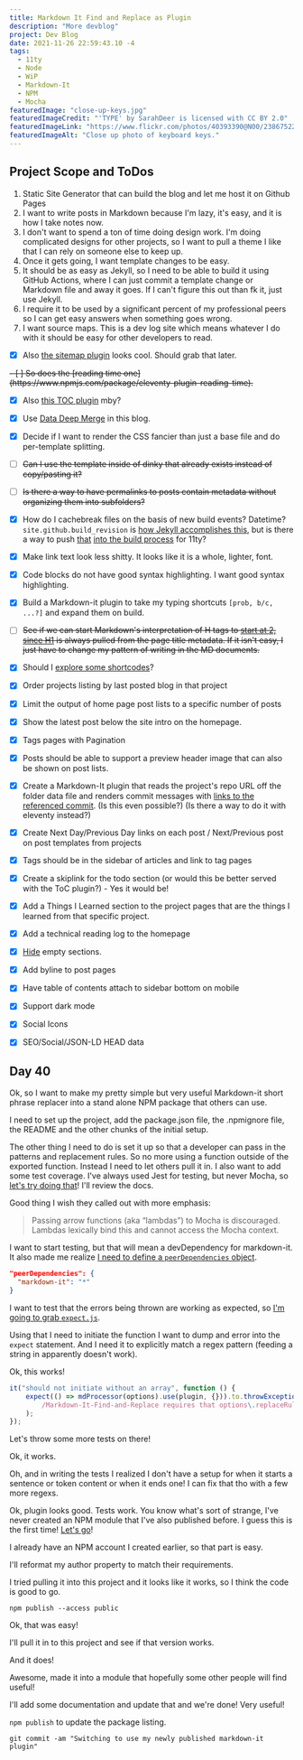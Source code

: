 ```yaml
---
title: Markdown It Find and Replace as Plugin
description: "More devblog"
project: Dev Blog
date: 2021-11-26 22:59:43.10 -4
tags:
  - 11ty
  - Node
  - WiP
  - Markdown-It
  - NPM
  - Mocha
featuredImage: "close-up-keys.jpg"
featuredImageCredit: "'TYPE' by SarahDeer is licensed with CC BY 2.0"
featuredImageLink: "https://www.flickr.com/photos/40393390@N00/2386752252"
featuredImageAlt: "Close up photo of keyboard keys."
---
```


## Project Scope and ToDos

1. Static Site Generator that can build the blog and let me host it on Github Pages
2. I want to write posts in Markdown because I'm lazy, it's easy, and it is how I take notes now.
3. I don't want to spend a ton of time doing design work. I'm doing complicated designs for other projects, so I want to pull a theme I like that I can rely on someone else to keep up.
4. Once it gets going, I want template changes to be easy.
5. It should be as easy as Jekyll, so I need to be able to build it using GitHub Actions, where I can just commit a template change or Markdown file and away it goes. If I can't figure this out than fk it, just use Jekyll.
6. I require it to be used by a significant percent of my professional peers so I can get easy answers when something goes wrong.
7. I want source maps. This is a dev log site which means whatever I do with it should be easy for other developers to read.

- [x] Also [the sitemap plugin](https://www.npmjs.com/package/@quasibit/eleventy-plugin-sitemap) looks cool. Should grab that later.

<s>
- [ ] So does the [reading time one](https://www.npmjs.com/package/eleventy-plugin-reading-time).
</s>

- [x] Also [this TOC plugin](https://github.com/jdsteinbach/eleventy-plugin-toc/) mby?

- [x] Use [Data Deep Merge](https://www.11ty.dev/docs/data-deep-merge/) in this blog.

- [x] Decide if I want to render the CSS fancier than just a base file and do per-template splitting.

<s>

- [ ] Can I use the template inside of dinky that already exists instead of copy/pasting it?

</s>

<s>

- [ ] Is there a way to have permalinks to posts contain metadata without organizing them into subfolders?

</s>

- [x] How do I cachebreak files on the basis of new build events? Datetime? `site.github.build_revision` is [how Jekyll accomplishes this](https://github.com/jekyll/github-metadata/blob/master/docs/site.github.md), but is there a way to push [that](https://docs.github.com/en/actions/reference/context-and-expression-syntax-for-github-actions#github-context) [into the build process](https://stackoverflow.com/questions/54310050/how-to-version-build-artifacts-using-github-actions) for 11ty?

- [x] Make link text look less shitty. It looks like it is a whole, lighter, font.

- [x] Code blocks do not have good syntax highlighting. I want good syntax highlighting.

- [x] Build a Markdown-it plugin to take my typing shortcuts `[prob, b/c, ...?]` and expand them on build.

<s>

- [ ] See if we can start Markdown's interpretation of H tags to [start at 2, since H1](https://developer.mozilla.org/en-US/docs/Web/HTML/Element/Heading_Elements#multiple_h1) is always pulled from the page title metadata. If it isn't easy, I just have to change my pattern of writing in the MD documents.

</s>

- [x] Should I [explore some shortcodes](https://www.madebymike.com.au/writing/11ty-filters-data-shortcodes/)?

- [x] Order projects listing by last posted blog in that project

- [x] Limit the output of home page post lists to a specific number of posts

- [x] Show the latest post below the site intro on the homepage.

- [x] Tags pages with Pagination

- [x] Posts should be able to support a preview header image that can also be shown on post lists.

- [x] Create a Markdown-It plugin that reads the project's repo URL off the folder data file and renders commit messages with [links to the referenced commit](https://stackoverflow.com/questions/15919635/on-github-api-what-is-the-best-way-to-get-the-last-commit-message-associated-w). (Is this even possible?) (Is there a way to do it with eleventy instead?)

- [x] Create Next Day/Previous Day links on each post / Next/Previous post on post templates from projects

- [x] Tags should be in the sidebar of articles and link to tag pages

- [x] Create a skiplink for the todo section (or would this be better served with the ToC plugin?) - Yes it would be!

- [x] Add a Things I Learned section to the project pages that are the things I learned from that specific project.

- [x] Add a technical reading log to the homepage

- [x] [Hide](https://developer.mozilla.org/en-US/docs/Web/CSS/:empty) empty sections.

- [x] Add byline to post pages

- [x] Have table of contents attach to sidebar bottom on mobile

- [x] Support dark mode

- [x] Social Icons

- [x] SEO/Social/JSON-LD HEAD data

## Day 40

Ok, so I want to make my pretty simple but very useful Markdown-it short phrase replacer into a stand alone NPM package that others can use.

I need to set up the project, add the package.json file, the .npmignore file, the README and the other chunks of the initial setup.

The other thing I need to do is set it up so that a developer can pass in the patterns and replacement rules. So no more using a function outside of the exported function. Instead I need to let others pull it in. I also want to add some test coverage. I've always used Jest for testing, but never Mocha, so [let's try doing that](https://mochajs.org/#installation)! I'll review the docs.

Good thing I wish they called out with more emphasis:

> Passing arrow functions (aka “lambdas”) to Mocha is discouraged. Lambdas lexically bind this and cannot access the Mocha context.

I want to start testing, but that will mean a devDependency for markdown-it. It also made me realize [I need to define a `peerDependencies` object](https://nodejs.org/es/blog/npm/peer-dependencies/).

```json
"peerDependencies": {
  "markdown-it": "*"
}
```

I want to test that the errors being thrown are working as expected, so [I'm going to grab `expect.js`](https://github.com/Automattic/expect.js).

Using that I need to initiate the function I want to dump and error into the `expect` statement. And I need it to explicitly match a regex pattern (feeding a string in apparently doesn't work).

Ok, this works!

```javascript
it("should not initiate without an array", function () {
	expect(() => mdProcessor(options).use(plugin, {})).to.throwException(
		/Markdown-It-Find-and-Replace requires that options\.replaceRules be an array\./
	);
});
```

Let's throw some more tests on there!

Ok, it works.

Oh, and in writing the tests I realized I don't have a setup for when it starts a sentence or token content or when it ends one! I can fix that tho with a few more regexs.

Ok, plugin looks good. Tests work. You know what's sort of strange, I've never created an NPM module that I've also published before. I guess this is the first time! [Let's go](https://docs.npmjs.com/creating-a-new-npm-user-account)!

I already have an NPM account I created earlier, so that part is easy.

I'll reformat my author property to match their requirements.

I tried pulling it into this project and it looks like it works, so I think the code is good to go.

`npm publish --access public`

Ok, that was easy!

I'll pull it in to this project and see if that version works.

And it does!

Awesome, made it into a module that hopefully some other people will find useful!

I'll add some documentation and update that and we're done! Very useful!

`npm publish` to update the package listing. 

`git commit -am "Switching to use my newly published markdown-it plugin"`
